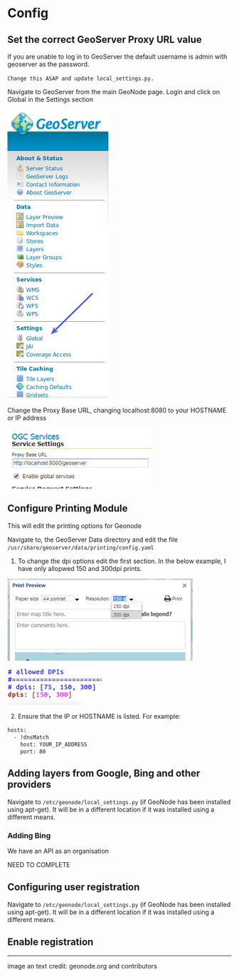 # Config

## Set the correct GeoServer Proxy URL value

If you are unable to log in to GeoServer the default username is admin with geoserver as the password. 

`Change this ASAP and update local_settings.py.`

Navigate to GeoServer from the main GeoNode page. Login and click on Global in the Settings section

![geoserver_settings_global.png](https://github.com/BrcMapsTeam/geonode_user_guides/blob/master/img/geoserver_settings_global.png "geoserver_settings_global.png")

Change the Proxy Base URL, changing localhost:8080 to your HOSTNAME or IP address

![geoserver_settings_global_url.png](https://github.com/BrcMapsTeam/geonode_user_guides/blob/master/img/geoserver_serttings_global_url.PNG "geoserver_settings_global_url.png")

## Configure Printing Module

This will edit the printing options for Geonode

Navigate to, the GeoServer Data directory and edit the file `/usr/share/geoserver/data/printing/config.yaml`

1. To change the dpi options edit the first section. In the below example, I have only allopwed 150 and 300dpi prints.

![printing_module_config_dpi_1.PNG](https://github.com/BrcMapsTeam/geonode_user_guides/blob/master/img/printing_module_config_dpi_1.PNG "printing_module_config_dpi_1.PNG")

![printing_module_config_dpi.PNG](https://github.com/BrcMapsTeam/geonode_user_guides/blob/master/img/printing_module_config_dpi.PNG "printing_module_config_dpi.PNG")

2. Ensure that the IP or HOSTNAME is listed. For example:

```
hosts:
  - !dnsMatch
    host: YOUR_IP_ADDRESS
    port: 80
```

## Adding layers from Google, Bing and other providers

Navigate to `/etc/geonode/local_settings.py` (if GeoNode has been installed using apt-get). It will be in a different location if it was installed using a different means. 

### Adding Bing

We have an API as an organisation


NEED TO COMPLETE

## Configuring user registration 

Navigate to `/etc/geonode/local_settings.py` (if GeoNode has been installed using apt-get). It will be in a different location if it was installed using a different means. 




## Enable registration




---

image an text credit: geonode.org and contributors
